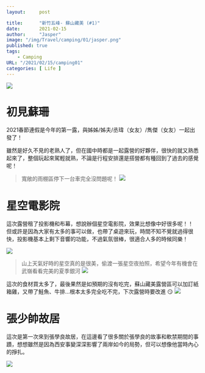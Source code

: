 ```yaml
---
layout:     post

title:      "新竹五峰- 蘇山藏美 (#1)"
date:       2021-02-15
author:     "Jasper"
image: "/img/Travel/camping/01/jasper.png"
published: true
tags:
    - Camping
URL: "/2021/02/15/camping01"
categories: [ Life ]
---
```



![](/img/Travel/camping/01/home2.png) 

# 初見蘇珊

2021春節連假是今年的第一露，與姊姊/姊夫/丞瑋（女友）/雋傑（女友）一起出發了！

雖然是好久不見的老熟人了，但在國中時都是一起露營的好夥伴，很快的就又熟悉起來了，整個玩起來駕輕就熟，不論是行程安排還是搭營都有種回到了過去的感覺呢！

> 寬敞的雨棚區停下一台車完全沒問題呢！
![](/img/Travel/camping/01/day_camping.png)  

# 星空電影院

這次露營租了投影機和布幕，想說辦個星空電影院，效果比想像中好很多呢！！ 
但或許是因為大家有太多的事可以做，也帶了桌遊來玩，時間不知不覺就過得很快，投影機基本上剩下音響的功能，不過氣氛很棒，很適合人多的時候同樂！

![](/img/Travel/camping/01/night2.png)

> 山上天氣好時的星空真的是很美，偷渡一張星空夜拍照，希望今年有機會在武嶺看看完美的夏季銀河
![](/img/Travel/camping/01/night_sky.png)


這次的食材買太多了，最後果然是如預期的沒有吃完，蘇山藏美露營區可以加訂紙箱雞，又帶了鮭魚、牛排…根本太多完全吃不完，下次露營時要改進 :smirk:
![](/img/Travel/camping/01/night1.png)

# 張少帥故居

這次是第一次來到張學良故居，在這邊看了很多關於張學良的故事和軟禁期間的事蹟，想想雖然是因為西安事變深深影響了兩岸如今的局勢，但可以想像他當時內心的掙扎。

![](/img/Travel/camping/01/home.png)
